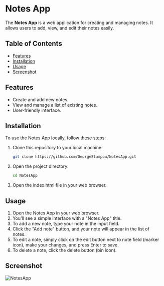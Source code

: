# Notes App

The **Notes App** is a web application for creating and managing notes. It allows users to add, view, and edit their notes easily.

## Table of Contents
- [Features](#features)
- [Installation](#installation)
- [Usage](#usage)
- [Screenshot](#screenshot)

## Features
- Create and add new notes.
- View and manage a list of existing notes.
- User-friendly interface.

## Installation

To use the Notes App locally, follow these steps:

1. Clone this repository to your local machine:

   ```bash
   git clone https://github.com/GeorgeStampou/NotesApp.git

2. Open the project directory:
   
   ```bash
   cd NotesApp
3. Open the index.html file in your web browser.


## Usage

1. Open the Notes App in your web browser.
2. You'll see a simple interface with a "Notes App" title.
3. To add a new note, type your note in the input field.
4. Click the "Add note" button, and your note will appear in the list of notes.
5. To edit a note, simply click on the edit button next to note field (marker icon), make your changes, and press Enter to save.
6. To delete a note, click the delete button (bin icon).

## Screenshot
![NotesApp](https://github.com/GeorgeStampou/NotesApp/assets/58564542/44182003-67e4-4c2e-9975-5184c429b23c)

